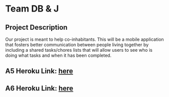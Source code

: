 # Team DB & J

## Project Description
Our project is meant to help co-inhabitants. This will be a mobile application that fosters better communication between people living together by including a shared tasks/chores lists that will allow users to see who is doing what tasks and when it has been completed.

## A5 Heroku Link: [here](https://ixd-dbj.herokuapp.com/)
## A6 Heroku Link: [here](https://a6-dbj.herokuapp.com/login)
